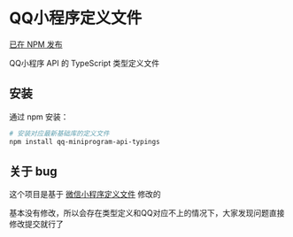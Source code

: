 # QQ小程序定义文件

[已在 NPM 发布](https://www.npmjs.com/package/qq-miniprogram-api-typings)


QQ小程序 API 的 TypeScript 类型定义文件

## 安装

通过 npm 安装：
```bash
# 安装对应最新基础库的定义文件
npm install qq-miniprogram-api-typings
```

## 关于 bug

这个项目是基于 [微信小程序定义文件](https://github.com/wechat-miniprogram/api-typings#%E5%BE%AE%E4%BF%A1%E5%B0%8F%E7%A8%8B%E5%BA%8F%E5%AE%9A%E4%B9%89%E6%96%87%E4%BB%B6) 修改的

基本没有修改，所以会存在类型定义和QQ对应不上的情况下，大家发现问题直接修改提交就行了


